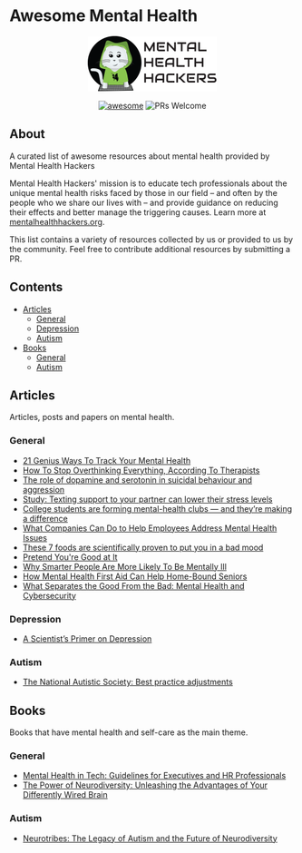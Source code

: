 # Awesome Mental Health

<p align="center"><img src="./mhh-logo-rec.png"></p>

<p align="center">
  <a href="https://github.com/sindresorhus/awesome"><img alt="awesome" src="https://awesome.re/badge.svg"/></a>
  <img alt="PRs Welcome" src="https://img.shields.io/badge/PRs-welcome-brightgreen.svg"/>
</p>

## About

A curated list of awesome resources about mental health provided by Mental Health Hackers

Mental Health Hackers' mission is to educate tech professionals about the unique mental health risks faced by those in our field – and often by the people who we share our lives with – and provide guidance on reducing their effects and better manage the triggering causes. Learn more at [mentalhealthhackers.org](http://mentalhealthhackers.org/).

This list contains a variety of resources collected by us or provided to us by the community. Feel free to contribute additional resources by submitting a PR.

## Contents

- [Articles](#articles)
  - [General](#general)
  - [Depression](#depression)
  - [Autism](#autism)
- [Books](#books)
  - [General](#general-1)
  - [Autism](#autism-1)

## Articles

Articles, posts and papers on mental health.

### General

* [21 Genius Ways To Track Your Mental Health](https://www.buzzfeed.com/annaborges/mental-health-trackers)
* [How To Stop Overthinking Everything, According To Therapists](https://www.buzzfeed.com/ryanhowes/how-to-stop-ruminating)
* [The role of dopamine and serotonin in suicidal behaviour and aggression](https://www.sciencedirect.com/science/article/pii/S0079612308009151)
* [Study: Texting support to your partner can lower their stress levels](https://www.theladders.com/career-advice/study-texting-support-to-your-partner-can-lower-their-stress-levels)
* [College students are forming mental-health clubs — and they’re making a difference](https://www.washingtonpost.com/news/to-your-health/wp/2018/06/28/college-students-are-forming-mental-health-clubs-and-theyre-making-a-difference/)
* [What Companies Can Do to Help Employees Address Mental Health Issues](https://hbr.org/2018/12/what-companies-can-do-to-help-employees-address-mental-health-issues)
* [These 7 foods are scientifically proven to put you in a bad mood](https://www.thisisinsider.com/these-foods-are-scientifically-proven-to-put-you-in-a-bad-mood-2018-5)
* [Pretend You're Good at It](https://lifehacker.com/pretend-youre-good-at-it-1822841289)
* [Why Smarter People Are More Likely To Be Mentally Ill](https://www.medicaldaily.com/why-smarter-people-are-more-likely-be-mentally-ill-270039)
* [How Mental Health First Aid Can Help Home-Bound Seniors](https://www.mentalhealthfirstaid.org/2018/11/how-mental-health-first-aid-can-help-home-bound-seniors/)
* [What Separates the Good From the Bad: Mental Health and Cybersecurity](https://www.infosecurity-magazine.com/next-gen-infosec/separates-good-bad-mental-health/)

### Depression
* [A Scientist’s Primer on Depression](https://www.wendymarieingram.com/2018/11/01/a-scientists-primer-on-depression/)

### Autism
* [The National Autistic Society: Best practice adjustments](https://www.autism.org.uk/professionals/employers/sign-up/adjustments.aspx)


## Books

Books that have mental health and self-care as the main theme.

### General
* [Mental Health in Tech: Guidelines for Executives and HR Professionals](https://leanpub.com/osmi-guidelines-for-employers)
* [The Power of Neurodiversity: Unleashing the Advantages of Your Differently Wired Brain](https://www.amazon.com/Power-Neurodiversity-Unleashing-Advantages-Differently/dp/0738215244)

### Autism
* [Neurotribes: The Legacy of Autism and the Future of Neurodiversity](https://www.amazon.com/Neurotribes-Legacy-Autism-Future-Neurodiversity)

